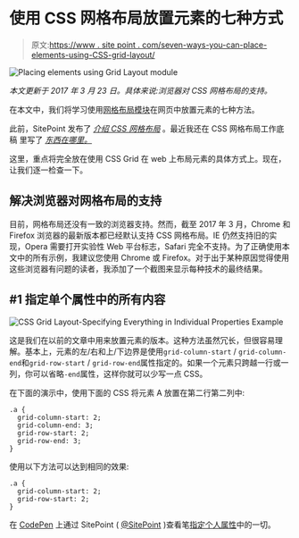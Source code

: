 # 使用 CSS 网格布局放置元素的七种方式

> 原文:[https://www . site point . com/seven-ways-you-can-place-elements-using-CSS-grid-layout/](https://www.sitepoint.com/seven-ways-you-can-place-elements-using-css-grid-layout/)

![Placing elements using Grid Layout module](../Images/24d1b72a5e3b41e034c5a8cba8ed2737.png)

*本文更新于 2017 年 3 月 23 日。具体来说:浏览器对 CSS 网格布局的支持。*

在本文中，我们将学习使用[网格布局模块](https://www.w3.org/TR/2016/CR-css-grid-1-20160929/)在网页中放置元素的七种方法。

此前，SitePoint 发布了 [*介绍 CSS 网格布局*](https://www.sitepoint.com/introducing-the-css-grid-layout/) 。最近我还在 CSS 网格布局工作底稿 里写了 [*东西在哪里。*](https://www.sitepoint.com/where-things-are-at-in-the-css-grid-layout-working-draft/)

这里，重点将完全放在使用 CSS Grid 在 web 上布局元素的具体方式上。现在，让我们逐一检查一下。

## 解决浏览器对网格布局的支持

目前，网格布局还没有一致的浏览器支持。然而，截至 2017 年 3 月，Chrome 和 Firefox 浏览器的最新版本都已经默认支持 CSS 网格布局。IE 仍然支持旧的实现，Opera 需要打开实验性 Web 平台标志，Safari 完全不支持。为了正确使用本文中的所有示例，我建议您使用 Chrome 或 Firefox。对于出于某种原因觉得使用这些浏览器有问题的读者，我添加了一个截图来显示每种技术的最终结果。

## #1 指定单个属性中的所有内容

![CSS Grid Layout-Specifying Everything in Individual Properties Example](../Images/0dedb156e31689502b98da46f00dcffc.png)

这是我们在以前的文章中用来放置元素的版本。这种方法虽然冗长，但很容易理解。基本上，元素的左/右和上/下边界是使用`grid-column-start` / `grid-column-end`和`grid-row-start` / `grid-row-end`属性指定的。如果一个元素只跨越一行或一列，你可以省略`-end`属性，这样你就可以少写一点 CSS。

在下面的演示中，使用下面的 CSS 将元素 A 放置在第二行第二列中:

```
.a {
  grid-column-start: 2;
  grid-column-end: 3;
  grid-row-start: 2;
  grid-row-end: 3;
}
```

使用以下方法可以达到相同的效果:

```
.a {
  grid-column-start: 2;
  grid-row-start: 2;
}
```

在 [CodePen](http://codepen.io) 上通过 SitePoint ( [@SitePoint](http://codepen.io/SitePoint) )查看笔[指定个人属性](http://codepen.io/SitePoint/pen/LbLjmY/)中的一切。